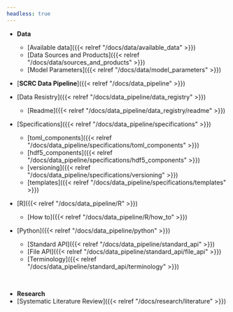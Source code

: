 ```yaml
---
headless: true
---
```


- **Data**
  - [Available data]({{< relref "/docs/data/available_data" >}})
  - [Data Sources and Products]({{< relref "/docs/data/sources_and_products" >}})
  - [Model Parameters]({{< relref "/docs/data/model_parameters" >}})

- [**SCRC Data Pipeline**]({{< relref "/docs/data_pipeline" >}})
- [Data Resistry]({{< relref "/docs/data_pipeline/data_registry" >}})
  - [Readme]({{< relref "/docs/data_pipeline/data_registry/readme" >}})
- [Specifications]({{< relref "/docs/data_pipeline/specifications" >}})
  - [toml_components]({{< relref "/docs/data_pipeline/specifications/toml_components" >}})
  - [hdf5_components]({{< relref "/docs/data_pipeline/specifications/hdf5_components" >}})
  - [versioning]({{< relref "/docs/data_pipeline/specifications/versioning" >}})
  - [templates]({{< relref "/docs/data_pipeline/specifications/templates" >}}) 
- [R]({{< relref "/docs/data_pipeline/R" >}})
  - [How to]({{< relref "/docs/data_pipeline/R/how_to" >}})
- [Python]({{< relref "/docs/data_pipeline/python" >}})
  - [Standard API]({{< relref "/docs/data_pipeline/standard_api" >}})
  - [File API]({{< relref "/docs/data_pipeline/standard_api/file_api" >}})
  - [Terminology]({{< relref "/docs/data_pipeline/standard_api/terminology" >}})
<br />

- **Research**
- [Systematic Literature Review]({{< relref "/docs/research/literature" >}})
<br />

